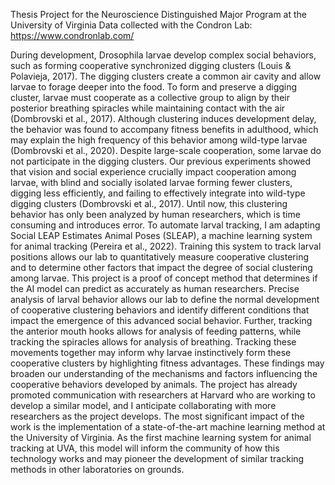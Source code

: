 Thesis Project for the Neuroscience Distinguished Major Program at the University of Virginia
Data collected with the Condron Lab: https://www.condronlab.com/

During development, Drosophila larvae develop complex social behaviors, such as forming cooperative synchronized digging clusters (Louis & Polavieja, 2017). The digging clusters create a common air cavity and allow larvae to forage deeper into the food. To form and preserve a digging cluster, larvae must cooperate as a collective group to align by their posterior breathing spiracles while maintaining contact with the air (Dombrovski et al., 2017). Although clustering induces development delay, the behavior was found to accompany fitness benefits in adulthood, which may explain the high frequency of this behavior among wild-type larvae (Dombrovski et al., 2020). Despite large-scale cooperation, some larvae do not participate in the digging clusters. Our previous experiments showed that vision and social experience crucially impact cooperation among larvae, with blind and socially isolated larvae forming fewer clusters, digging less efficiently, and failing to effectively integrate into wild-type digging clusters (Dombrovski et al., 2017). Until now, this clustering behavior has only been analyzed by human researchers, which is time consuming and introduces error. To automate larval tracking, I am adapting Social LEAP Estimates Animal Poses (SLEAP), a machine learning system for animal tracking (Pereira et al., 2022). Training this system to track larval positions allows our lab to quantitatively measure cooperative clustering and to determine other factors that impact the degree of social clustering among larvae. This project is a proof of concept method that determines if the AI model can predict as accurately as human researchers.
Precise analysis of larval behavior allows our lab to define the normal development of cooperative clustering behaviors and identify different conditions that impact the emergence of this advanced social behavior. Further, tracking the anterior mouth hooks allows for analysis of feeding patterns, while tracking the spiracles allows for analysis of breathing. Tracking these movements together may inform why larvae instinctively form these cooperative clusters by highlighting fitness advantages. These findings may broaden our understanding of the mechanisms and factors influencing the cooperative behaviors developed by animals. The project has already promoted communication with researchers at Harvard who are working to develop a similar model, and I anticipate collaborating with more researchers as the project develops. The most significant impact of the work is the implementation of a state-of-the-art machine learning method at the University of Virginia. As the first machine learning system for animal tracking at UVA, this model will inform the community of how this technology works and may pioneer the development of similar tracking methods in other laboratories on grounds.

